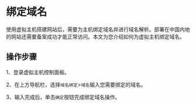 # 绑定域名

使用虚拟主机搭建网站后，需要为主机绑定域名并进行域名解析。部署在中国内地的网站还需要备案成功才能正常访问。本文为您介绍如何为虚拟主机绑定域名。

## 操作步骤

1、登录虚拟主机控制面板。

2、在上方导航栏，选择`域名绑定`>`域名`输入您需要绑定的域名。

3、输入完成后，单击`确定`按钮完成绑定域名操作。
